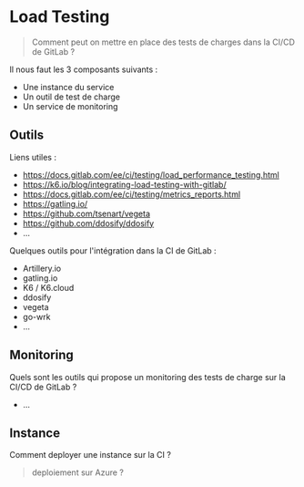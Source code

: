 # Load Testing

> Comment peut on mettre en place des tests de charges dans la CI/CD de GitLab ?

Il nous faut les 3 composants suivants :

* Une instance du service
* Un outil de test de charge
* Un service de monitoring

## Outils

Liens utiles :

* https://docs.gitlab.com/ee/ci/testing/load_performance_testing.html
* https://k6.io/blog/integrating-load-testing-with-gitlab/
* https://docs.gitlab.com/ee/ci/testing/metrics_reports.html
* https://gatling.io/
* https://github.com/tsenart/vegeta
* https://github.com/ddosify/ddosify
* ...

Quelques outils pour l'intégration dans la CI de GitLab :

* Artillery.io
* gatling.io
* K6 / K6.cloud
* ddosify
* vegeta
* go-wrk <!-- il ne gère pas les reponses en 204 comme statut OK -->
* ...

## Monitoring

Quels sont les outils qui propose un monitoring des tests de charge sur la CI/CD de GitLab ?

* ...

## Instance

Comment deployer une instance sur la CI ?

> deploiement sur Azure ?
